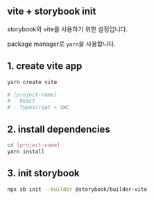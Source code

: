 ## vite + storybook init

storybook와 vite를 사용하기 위한 설정입니다.

package manager로 `yarn`을 사용합니다.

## 1. create vite app

```bash
yarn create vite

# [project-name]
# - React
# - TypeScript + SWC
```

## 2. install dependencies

```bash
cd [project-name]
yarn install
```

## 3. init storybook

```bash
npx sb init --builder @storybook/builder-vite
```
